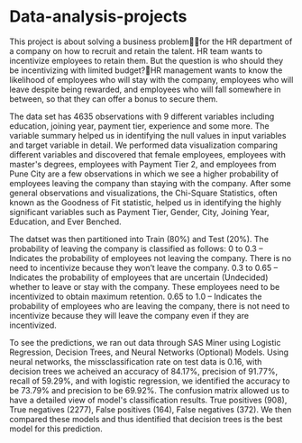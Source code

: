 # Data-analysis-projects
This project is about solving a business problemfor the HR department of a company on how to recruit and retain the talent. HR team wants to incentivize employees to retain them. But the question is who should they be incentivizing with limited budget?HR management wants to know the likelihood of employees who will stay with the company, employees who will leave despite being rewarded, and employees who will fall somewhere in between, so that they can offer a bonus to secure them.

The data set has 4635 observations with 9 different variables including education, joining year, payment tier, experience and some more. The variable summary helped us in identifying the null values in input variables and target variable in detail. We performed data visualization comparing different variables and discovered that female employees, employees with master's degrees, employees with Payment Tier 2, and employees from Pune City are a few observations in which we see a higher probability of employees leaving the company than staying with the company. After some general observations and visualizations, the Chi-Square Statistics, often known as the Goodness of Fit statistic, helped us in identifying the highly significant variables such as Payment Tier, Gender, City, Joining Year, Education, and Ever Benched. 

The datset was then partitioned into  Train (80%) and Test (20%). The probability of leaving the company is classified as follows:
0 to 0.3 – Indicates the probability of employees not leaving the company. There is no need to incentivize because they won’t leave the company.
0.3 to 0.65 – Indicates the probability of employees that are uncertain (Undecided) whether to leave or stay with the company. These employees need to be incentivized to obtain maximum retention.
0.65 to 1.0 – Indicates the probability of employees who are leaving the company, there is not need to incentivize because they will leave the company even if they are incentivized.

To see the predictions, we ran out data through SAS Miner using Logistic Regression, Decision Trees, and Neural Networks (Optional) Models. Using neural networks, the missclassification rate on test data is 0.16, with decision trees we acheived an accuracy of 84.17%, precision of 91.77%, recall of 59.29%, and with logistic regression, we identified the accuracy to be 73.79% and precision to be 69.92%. The confusion matrix allowed us to have a detailed view of model's classification results. True positives (908), True negatives (2277), False positives (164), False negatives (372). We then compared these models and thus identified that decision trees is the best model for this prediction.
